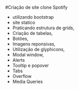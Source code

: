 #Criação de site clone Spotify
- utilizando bootstrap
- site statico
- Praticando estrutura de grids, 
- Criação de tabelas, 
- Botões, 
- Imagens reponsivas, 
- Utilização de glyphicons, 
- Modal window,
- Alerts
- Tooltip e popover
- Tabs
- Overflow
- Media Queries
